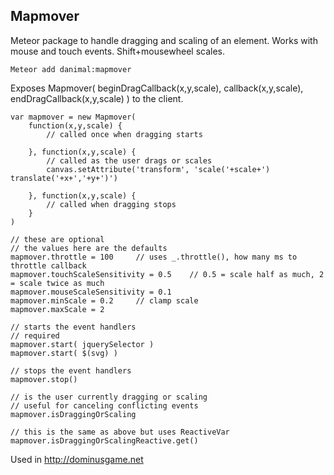 Mapmover
---

Meteor package to handle dragging and scaling of an element.  Works with mouse and touch events.  Shift+mousewheel scales.

    Meteor add danimal:mapmover

Exposes Mapmover( beginDragCallback(x,y,scale), callback(x,y,scale), endDragCallback(x,y,scale) ) to the client.

    var mapmover = new Mapmover(
        function(x,y,scale) {
            // called once when dragging starts

        }, function(x,y,scale) {
            // called as the user drags or scales
            canvas.setAttribute('transform', 'scale('+scale+') translate('+x+','+y+')')

        }, function(x,y,scale) {
            // called when dragging stops
        }
    )

    // these are optional
    // the values here are the defaults
    mapmover.throttle = 100     // uses _.throttle(), how many ms to throttle callback
    mapmover.touchScaleSensitivity = 0.5    // 0.5 = scale half as much, 2 = scale twice as much
    mapmover.mouseScaleSensitivity = 0.1
    mapmover.minScale = 0.2     // clamp scale
    mapmover.maxScale = 2

    // starts the event handlers
    // required
    mapmover.start( jquerySelector )
    mapmover.start( $(svg) )

    // stops the event handlers
    mapmover.stop()

    // is the user currently dragging or scaling
    // useful for canceling conflicting events
    mapmover.isDraggingOrScaling

    // this is the same as above but uses ReactiveVar
    mapmover.isDraggingOrScalingReactive.get()



Used in http://dominusgame.net
